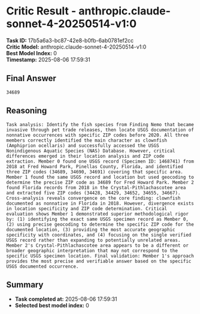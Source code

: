 # Critic Result - anthropic.claude-sonnet-4-20250514-v1:0

**Task ID:** 17b5a6a3-bc87-42e8-b0fb-6ab0781ef2cc  
**Critic Model:** anthropic.claude-sonnet-4-20250514-v1:0  
**Best Model Index:** 0  
**Timestamp:** 2025-08-06 17:59:31

## Final Answer
```
34689
```

## Reasoning
```
Task analysis: Identify the fish species from Finding Nemo that became invasive through pet trade releases, then locate USGS documentation of nonnative occurrences with specific ZIP codes before 2020. All three members correctly identified the main character as clownfish (Amphiprion ocellaris) and successfully accessed the USGS Nonindigenous Aquatic Species (NAS) Database. However, critical differences emerged in their location analysis and ZIP code extraction. Member 0 found one USGS record (Specimen ID: 1468741) from 2018 at Fred Howard Park, Pinellas County, Florida, and identified three ZIP codes (34689, 34690, 34691) covering that specific area. Member 1 found the same USGS record and location but used geocoding to determine the precise ZIP code as 34689 for Fred Howard Park. Member 2 found Florida records from 2018 in the Crystal-Pithlachascotee area and extracted five ZIP codes (34428, 34429, 34652, 34655, 34667). Cross-analysis reveals convergence on the core finding: clownfish documented as nonnative in Florida in 2018. However, divergence exists in location specificity and ZIP code determination. Critical evaluation shows Member 1 demonstrated superior methodological rigor by: (1) identifying the exact same USGS specimen record as Member 0, (2) using precise geocoding to determine the specific ZIP code for the documented location, (3) providing the most accurate geographic specificity with coordinates, and (4) focusing on the single verified USGS record rather than expanding to potentially unrelated areas. Member 2's Crystal-Pithlachascotee area appears to be a different or broader geographic interpretation that may not correspond to the specific USGS specimen location. Final validation: Member 1's approach provides the most precise and verifiable answer based on the specific USGS documented occurrence.
```

## Summary
- **Task completed at:** 2025-08-06 17:59:31
- **Selected best model index:** 0
